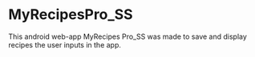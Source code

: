 # MyRecipesPro_SS
 
This android web-app MyRecipes Pro_SS was made to save and display recipes the user inputs in the app.
